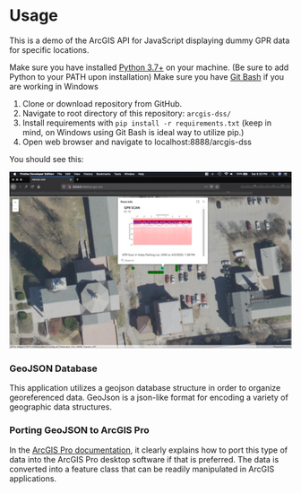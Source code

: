 # Usage

This is a demo of the ArcGIS API for JavaScript displaying dummy GPR data for specific locations.

Make sure you have installed [Python 3.7+](https://www.python.org/) on your machine.
(Be sure to add Python to your PATH upon installation) 
Make sure you have [Git Bash](https://git-scm.com/) if you are working in Windows

1. Clone or download repository from GitHub.
2. Navigate to root directory of this repository: ```arcgis-dss/```
3. Install requirements with ```pip install -r requirements.txt```
(keep in mind, on Windows using Git Bash is ideal way to utilize pip.)
4. Open web browser and navigate to localhost:8888/arcgis-dss

You should see this:

![Image of ARCGIS-DSS](example.png)

### GeoJSON Database

This application utilizes a geojson database structure in order to organize georeferenced
data. GeoJson is a json-like format for encoding a variety of geographic data structures.

### Porting GeoJSON to ArcGIS Pro

In the [ArcGIS Pro documentation](https://pro.arcgis.com/en/pro-app/tool-reference/conversion/json-to-features.htm),
it clearly explains how to port this type of data into the ArcGIS Pro desktop 
software if that is preferred. The data is converted into a feature class that can be
readily manipulated in ArcGIS applications. 